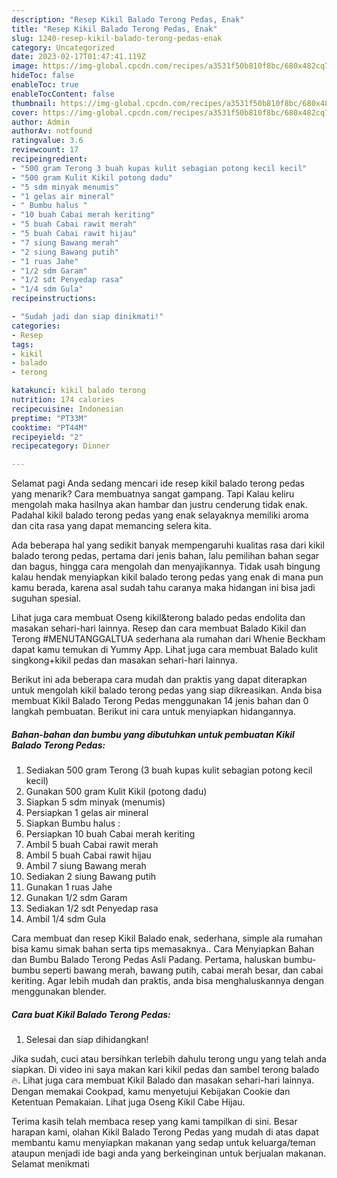 ```yaml
---
description: "Resep Kikil Balado Terong Pedas, Enak"
title: "Resep Kikil Balado Terong Pedas, Enak"
slug: 1240-resep-kikil-balado-terong-pedas-enak
category: Uncategorized
date: 2023-02-17T01:47:41.119Z
image: https://img-global.cpcdn.com/recipes/a3531f50b810f8bc/680x482cq70/kikil-balado-terong-pedas-foto-resep-utama.jpg
hideToc: false
enableToc: true
enableTocContent: false
thumbnail: https://img-global.cpcdn.com/recipes/a3531f50b810f8bc/680x482cq70/kikil-balado-terong-pedas-foto-resep-utama.jpg
cover: https://img-global.cpcdn.com/recipes/a3531f50b810f8bc/680x482cq70/kikil-balado-terong-pedas-foto-resep-utama.jpg
author: Admin
authorAv: notfound
ratingvalue: 3.6
reviewcount: 17
recipeingredient:
- "500 gram Terong 3 buah kupas kulit sebagian potong kecil kecil"
- "500 gram Kulit Kikil potong dadu"
- "5 sdm minyak menumis"
- "1 gelas air mineral"
- " Bumbu halus "
- "10 buah Cabai merah keriting"
- "5 buah Cabai rawit merah"
- "5 buah Cabai rawit hijau"
- "7 siung Bawang merah"
- "2 siung Bawang putih"
- "1 ruas Jahe"
- "1/2 sdm Garam"
- "1/2 sdt Penyedap rasa"
- "1/4 sdm Gula"
recipeinstructions:

- "Sudah jadi dan siap dinikmati!"
categories:
- Resep
tags:
- kikil
- balado
- terong

katakunci: kikil balado terong 
nutrition: 174 calories
recipecuisine: Indonesian
preptime: "PT33M"
cooktime: "PT44M"
recipeyield: "2"
recipecategory: Dinner

---
```



Selamat pagi Anda sedang mencari ide resep kikil balado terong pedas yang menarik? Cara membuatnya sangat gampang. Tapi Kalau keliru mengolah maka hasilnya akan hambar dan justru cenderung tidak enak. Padahal kikil balado terong pedas yang enak selayaknya memiliki aroma dan cita rasa yang dapat memancing selera kita.


Ada beberapa hal yang sedikit banyak mempengaruhi kualitas rasa dari kikil balado terong pedas, pertama dari jenis bahan, lalu pemilihan bahan segar dan bagus, hingga cara mengolah dan menyajikannya. Tidak usah bingung kalau hendak menyiapkan kikil balado terong pedas yang enak di mana pun kamu berada, karena asal sudah tahu caranya maka hidangan ini bisa jadi suguhan spesial.

Lihat juga cara membuat Oseng kikil&amp;terong balado pedas endolita dan masakan sehari-hari lainnya. Resep dan cara membuat Balado Kikil dan Terong #MENUTANGGALTUA sederhana ala rumahan dari Whenie Beckham dapat kamu temukan di Yummy App. Lihat juga cara membuat Balado kulit singkong+kikil pedas dan masakan sehari-hari lainnya.


Berikut ini ada beberapa cara mudah dan praktis yang dapat diterapkan untuk mengolah kikil balado terong pedas yang siap dikreasikan. Anda bisa membuat Kikil Balado Terong Pedas menggunakan 14 jenis bahan dan 0 langkah pembuatan. Berikut ini cara untuk menyiapkan hidangannya.

<!--inarticleads1-->

##### Bahan-bahan dan bumbu yang dibutuhkan untuk pembuatan Kikil Balado Terong Pedas:

1. Sediakan 500 gram Terong (3 buah kupas kulit sebagian potong kecil kecil)
1. Gunakan 500 gram Kulit Kikil (potong dadu)
1. Siapkan 5 sdm minyak (menumis)
1. Persiapkan 1 gelas air mineral
1. Siapkan  Bumbu halus :
1. Persiapkan 10 buah Cabai merah keriting
1. Ambil 5 buah Cabai rawit merah
1. Ambil 5 buah Cabai rawit hijau
1. Ambil 7 siung Bawang merah
1. Sediakan 2 siung Bawang putih
1. Gunakan 1 ruas Jahe
1. Gunakan 1/2 sdm Garam
1. Sediakan 1/2 sdt Penyedap rasa
1. Ambil 1/4 sdm Gula


Cara membuat dan resep Kikil Balado enak, sederhana, simple ala rumahan bisa kamu simak bahan serta tips memasaknya.. Cara Menyiapkan Bahan dan Bumbu Balado Terong Pedas Asli Padang. Pertama, haluskan bumbu-bumbu seperti bawang merah, bawang putih, cabai merah besar, dan cabai keriting. Agar lebih mudah dan praktis, anda bisa menghaluskannya dengan menggunakan blender. 

<!--inarticleads2-->

##### Cara buat Kikil Balado Terong Pedas:


1. Selesai dan siap dihidangkan!

Jika sudah, cuci atau bersihkan terlebih dahulu terong ungu yang telah anda siapkan. Di video ini saya makan kari kikil pedas dan sambel terong balado 🔥. Lihat juga cara membuat Kikil Balado dan masakan sehari-hari lainnya. Dengan memakai Cookpad, kamu menyetujui Kebijakan Cookie dan Ketentuan Pemakaian. Lihat juga Oseng Kikil Cabe Hijau. 

Terima kasih telah membaca resep yang kami tampilkan di sini. Besar harapan kami, olahan Kikil Balado Terong Pedas yang mudah di atas dapat membantu kamu menyiapkan makanan yang sedap untuk keluarga/teman ataupun menjadi ide bagi anda yang berkeinginan untuk berjualan makanan. Selamat menikmati
